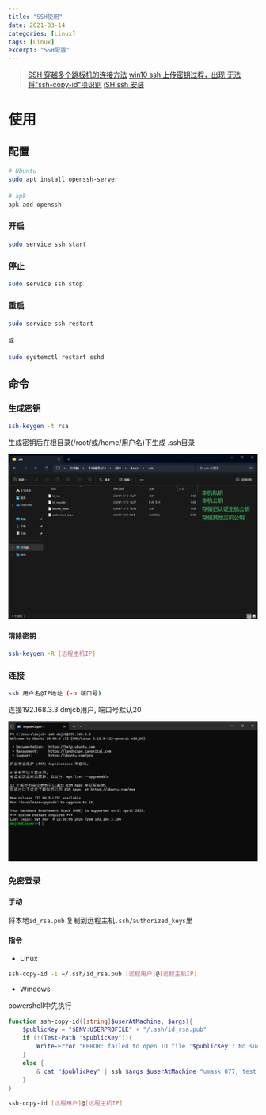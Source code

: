 ```yaml
---
title: "SSH使用"
date: 2021-03-14
categories: [Linux]
tags: [Linux]
excerpt: "SSH配置"
---
```


> [SSH 穿越多个跳板机的连接方法](https://murphypei.github.io/blog/2021/12/ssh-proxyjump.html)
> [win10 ssh 上传密钥过程，出现 无法将"ssh-copy-id"项识别](https://blog.csdn.net/Defiler_Lee/article/details/116278442)
> [iSH ssh 安装](https://blog.csdn.net/u010953692/article/details/108582389)

# 使用

## 配置

```sh
# Ubuntu
sudo apt install openssh-server

# apk
apk add openssh
```

### 开启

```sh
sudo service ssh start
```

### 停止

```sh
sudo service ssh stop
```

### 重启

```sh
sudo service ssh restart

或

sudo systemctl restart sshd
```

## 命令

### 生成密钥

```sh
ssh-keygen -t rsa
```

生成密钥后在根目录(/root/或/home/用户名)下生成 .ssh目录

![](/assets/image/20241120_001120.jpg)

#### 清除密钥

```sh
ssh-keygen -R [远程主机IP]
```

### 连接

```sh
ssh 用户名@IP地址 (-p 端口号)
```

连接192.168.3.3 dmjcb用户, 端口号默认20

![](/assets/image/20241109_164123.jpg)

### 免密登录

#### 手动

将本地`id_rsa.pub` 复制到远程主机`.ssh/authorized_keys`里

#### 指令

- Linux

```sh
ssh-copy-id -i ~/.ssh/id_rsa.pub [远程用户]@[远程主机IP]
```

- Windows

powershell中先执行

```powershell
function ssh-copy-id([string]$userAtMachine, $args){   
    $publicKey = "$ENV:USERPROFILE" + "/.ssh/id_rsa.pub"
    if (!(Test-Path "$publicKey")){
        Write-Error "ERROR: failed to open ID file '$publicKey': No such file"            
    }
    else {
        & cat "$publicKey" | ssh $args $userAtMachine "umask 077; test -d .ssh || mkdir .ssh ; cat >> .ssh/authorized_keys || exit 1"      
    }
}
```

```sh
ssh-copy-id [远程用户]@[远程主机IP]
```